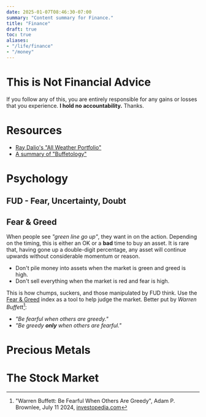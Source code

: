 ```yaml
---
date: 2025-01-07T08:46:30-07:00
summary: "Content summary for Finance."
title: "Finance"
draft: true
toc: true
aliases:
- "/life/finance"
- "/money"
---
```


<!-- M-x auto-fill-mode is your friend -->

# This is Not Financial Advice

If you follow any of this, you are entirely responsible for any gains
or losses that you experience. **I hold no accountability.** Thanks.

# Resources

- [Ray Dalio's "All Weather Portfolio"](https://www.lazyportfolioetf.com/allocation/ray-dalio-all-weather/)
- [A summary of "Buffetology"](https://www.edelweissmf.com/investor-insights/book-summaries/buffettology-mary-buffett-david-clark-book-summary)

# Psychology

## FUD - Fear, Uncertainty, Doubt

## Fear & Greed

When people see *"green line go up"*, they want in on the action.
Depending on the timing, this is either an OK or a **bad** time to buy
an asset. It is rare that, having gone up a double-digit percentage,
any asset will continue upwards without considerable momentum or reason.

- Don't pile money into assets when the market is green and greed is high.
- Don't sell everything when the market is red and fear is high.

This is how chumps, suckers, and those manipulated by FUD think. Use
the [Fear & Greed](https://www.cnn.com/markets/fear-and-greed) index
as a tool to help judge the market. Better put by *Warren Buffett*[^1]:

- *"Be fearful when others are greedy."*
- *"Be greedy **only** when others are fearful."*

# Precious Metals



# The Stock Market

[^1]: "Warren Buffett: Be Fearful When Others Are Greedy",  Adam P. Brownlee, July 11 2024, [investopedia.com](https://www.investopedia.com/articles/investing/012116/warren-buffett-be-fearful-when-others-are-greedy.asp)

